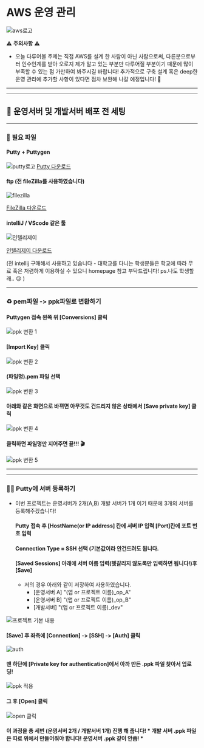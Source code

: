 
# AWS 운영 관리

![aws로고](https://user-images.githubusercontent.com/80079066/120594527-04c5e900-c47c-11eb-807b-64d8831f2bc7.png)


⚠️ **주의사항** ⚠️
 - 오늘 다루어볼 주제는 직접 AWS를 설계 한 사람이 아닌 사람으로써, 다른분으로부터 인수인계를 받아 오로지 제가 알고 있는 부분만 다루어질 부분이기 때문에 많이 부족할 수 있는 점 가만하여 봐주시길 바랍니다! 추가적으로 구축 설계 혹은 deep한 운영 관리에 추가할 사항이 있다면 점차 보완해 나갈 예정입니다! 🙇

---------------------------------------------------------------
---------------------------------------------------------------

## 📕 운영서버 및 개발서버 배포 전 세팅

---------------------------------------------------------------

### 📁 필요 파일
   #### Putty + Puttygen
   ![putty로고](https://user-images.githubusercontent.com/80079066/120595259-093ed180-c47d-11eb-9811-5a866e53742e.png)
   [Putty 다운로드](https://www.putty.org/)
   
   #### ftp (전 fileZilla를 사용하였습니다)
   ![filezilla](https://user-images.githubusercontent.com/80079066/120595254-08a63b00-c47d-11eb-9c62-2adafe80236e.png)
   
   [FileZilla 다운로드](https://filezilla-project.org/)
   
   #### intelliJ / VScode 같은 툴 
   ![인텔리제이](https://user-images.githubusercontent.com/80079066/120595260-09d76800-c47d-11eb-97a5-7f0f83d01ecd.png)
   
   [인텔리제이 다운로드](https://www.jetbrains.com/ko-kr/idea/download/#section=windows)
   
   (전 intellij 구매해서 사용하고 있습니다 - 대학교를 다니는 학생분들은 학교에 따라 무료 혹은 저렴하게 이용하실 수 있으니 homepage 참고 부탁드립니다! ps.나도 학생할래.. 😢 )

--------------------------------------------------------------------

### ♻️ pem파일 -> ppk파일로 변환하기
   
   #### Puttygen 접속 왼쪽 위 [Conversions] 클릭
   
![ppk 변환 1](https://user-images.githubusercontent.com/80079066/120597228-c5999700-c47f-11eb-8e01-89ab6a11ffec.png)

   #### [Import Key] 클릭
   
![ppk 변환 2](https://user-images.githubusercontent.com/80079066/120597232-c6cac400-c47f-11eb-99fc-faec688ec5f3.png)

   #### (파일명).pem 파일 선택

![ppk 변환 3](https://user-images.githubusercontent.com/80079066/120597234-c6cac400-c47f-11eb-8596-cb61b7c7d3f1.png)

   #### 아래와 같은 화면으로 바뀌면 아무것도 건드리지 않은 상태에서 [Save private key] 클릭

![ppk 변환 4](https://user-images.githubusercontent.com/80079066/120597236-c7635a80-c47f-11eb-8497-6f93e8b0a07e.png)

   #### 클릭하면 파일명만 지어주면 끝!!! 🎬
   
![ppk 변환 5](https://user-images.githubusercontent.com/80079066/120597239-c7635a80-c47f-11eb-8ddc-d87d4b51d288.png)

-----------------------------------------------------------
------------------------------------------------------------
### 🙋‍♂️ Putty에 서버 등록하기
- 이번 프로젝트는 운영서버가 2개(A,B) 개발 서버가 1개 이기 때문에 3개의 서버를 등록해주겠습니다!

  #### Putty 접속 후 [HostName(or IP address] 칸에 서버 IP 입력 [Port]칸에 포트 번호 입력
  #### Connection Type = SSH 선택 (기본값이라 안건드려도 됩니다.
  #### [Saved Sessions] 아래에 서버 이름 입력(헷갈리지 않도록만 입력하면 됩니다!)후 [Save]
   - 저의 경우 아래와 같이 저장하여 사용하였습니다. 
     - [운영서버 A] "(앱 or 프로젝트 이름)_op_A"
     - [운영서버 B] "(앱 or 프로젝트 이름)_op_B"
     - [개발서버] "(앱 or 프로젝트 이름)_dev"
  
![프로젝트 기본 내용](https://user-images.githubusercontent.com/80079066/120771642-63619480-c55a-11eb-903e-b30753c365db.png)
  
  #### [Save] 후 좌측에 [Connection] -> [SSH] -> [Auth] 클릭
  
![auth](https://user-images.githubusercontent.com/80079066/120771633-6197d100-c55a-11eb-811b-2e35451c9191.png)
  
  #### 맨 하단에 [Private key for authentication]에서 아까 만든 .ppk 파일 찾아서 업로딩!
  
![ppk 적용](https://user-images.githubusercontent.com/80079066/120771639-62c8fe00-c55a-11eb-9c17-55eb0d74fa99.png)
  
  #### 그 후 [Open] 클릭 
  
  ![open 클릭](https://user-images.githubusercontent.com/80079066/120772205-00bcc880-c55b-11eb-899c-76db4e97787b.png)

  
  #### 이 과정을 총 세번 (운영서버 2개 / 개발서버 1개) 진행 해 줍니다! * 개발 서버 .ppk 파일은 따로 위에서 만들어줘야 합니다! 운영서버 .ppk 같이 안씀! *
 








